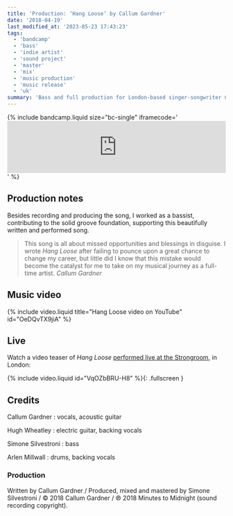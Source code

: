 ```yaml
---
title: 'Production: ‘Hang Loose’ by Callum Gardner'
date: '2018-04-19'
last_modified_at: '2023-05-23 17:43:23'
tags:
  - 'bandcamp'
  - 'bass'
  - 'indie artist'
  - 'sound project'
  - 'master'
  - 'mix'
  - 'music production'
  - 'music release'
  - 'uk'
summary: 'Bass and full production for London-based singer-songwriter Callum Gardner’s new single, ‘Hang Loose’.'
---
```

{% include bandcamp.liquid size="bc-single" iframecode='<iframe style="border: 0; width: 100%; height: 120px;" src="https://bandcamp.com/EmbeddedPlayer/track=1148436830/size=large/bgcol=ffffff/linkcol=333333/tracklist=false/artwork=small/transparent=true/"><a href="https://callumgardner.bandcamp.com/track/hang-loose">Hang Loose by Callum Gardner</a></iframe>' %}

## Production notes

Besides recording and producing the song, I worked as a bassist, contributing to the solid groove foundation, supporting this beautifully written and performed song.

> This song is all about missed opportunities and blessings in disguise. I wrote _Hang Loose_ after failing to pounce upon a great chance to change my career, but little did I know that this mistake would become the catalyst for me to take on my musical journey as a full-time artist.
> <cite>Callum Gardner</cite>

## Music video

{% include video.liquid title="Hang Loose video on YouTube" id="OeDQvTX9jiA" %}

## Live

Watch a video teaser of _Hang Loose_ [performed live at the Strongroom](/blog/live-shows/), in London:

{% include video.liquid id="VqOZbBRU-H8" %}{: .fullscreen }

## Credits

Callum Gardner
: vocals, acoustic guitar

Hugh Wheatley
: electric guitar, backing vocals

Simone Silvestroni
: bass

Arlen Millwall
: drums, backing vocals

### Production

Written by Callum Gardner / Produced, mixed and mastered by Simone Silvestroni / &copy;&nbsp;2018 Callum Gardner / ℗&nbsp;2018 Minutes to Midnight (sound recording copyright).